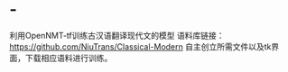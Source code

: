 # -
利用OpenNMT-tf训练古汉语翻译现代文的模型
语料库链接：https://github.com/NiuTrans/Classical-Modern
自主创立所需文件以及tk界面，下载相应语料进行训练。
